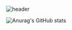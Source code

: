 ![header](https://capsule-render.vercel.app/api?type=waving&color=auto&height=300&section=header&text=Hello%20world&fontSize=90)

![Anurag's GitHub stats](https://github-readme-stats.vercel.app/api?username=whitem4rk&show_icons=true&theme=radical)


